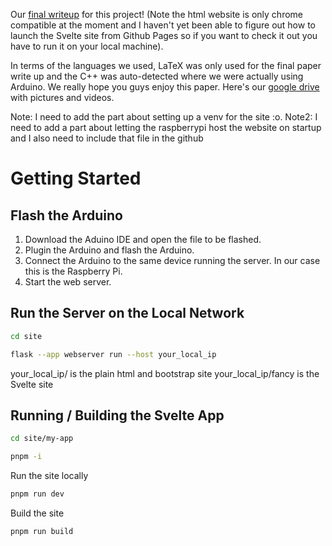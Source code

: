 Our [final writeup](https://github.com/Leo-Berman/Treadmill-To-Walking-Pad/blob/ad434f6aecd6edc79e3246cf7f7f194d2eee7e87/Final_Paper/Treadmill-To-Walking-Desk_Final_Paper.pdf) for this project! (Note the html website is only chrome compatible at the moment and I haven't yet been able to figure out how to launch the Svelte site from Github Pages so if you want to check it out you have to run it on your local machine).

In terms of the languages we used, LaTeX was only used for the final paper write up and the C++ was auto-detected where we were actually using Arduino. We really hope you guys enjoy this paper.
Here's our [google drive](https://drive.google.com/drive/folders/1N29aYL1at1YB_VjGNjzPlnmqFIkKpkeo?usp=drive_link) with pictures and videos.

Note: I need to add the part about setting up a venv for the site :o.
Note2: I need to add a part about letting the raspberrypi host the website on startup and I also need to include that file in the github

# Getting Started

## Flash the Arduino
1. Download the Aduino IDE and open the file to be flashed.
2. Plugin the Arduino and flash the Arduino.
3. Connect the Arduino to the same device running the server. In our case this is the Raspberry Pi.
4. Start the web server.



## Run the Server on the Local Network
```sh
cd site
```
```sh
flask --app webserver run --host your_local_ip
```
your_local_ip/ is the plain html and bootstrap site 
your_local_ip/fancy is the Svelte site

## Running / Building the Svelte App
```sh
cd site/my-app
```
```sh
pnpm -i
```

Run the site locally
```sh
pnpm run dev
```

Build the site 
```sh
pnpm run build
```

